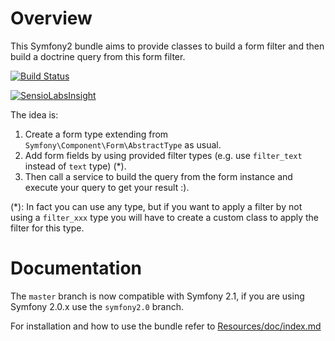 Overview
========

This Symfony2 bundle aims to provide classes to build a form filter and then build a doctrine query from this form filter.

[![Build Status](https://travis-ci.org/lexik/LexikFormFilterBundle.png?branch=master)](https://travis-ci.org/lexik/LexikFormFilterBundle)

[![SensioLabsInsight](https://insight.sensiolabs.com/projects/1dc9c6d5-369d-4940-84a2-f0941ae5d16c/big.png)](https://insight.sensiolabs.com/projects/1dc9c6d5-369d-4940-84a2-f0941ae5d16c)

The idea is:

1. Create a form type extending from `Symfony\Component\Form\AbstractType` as usual.
2. Add form fields by using provided filter types (e.g. use `filter_text` instead of `text` type) (*).
3. Then call a service to build the query from the form instance and execute your query to get your result :).

(*): In fact you can use any type, but if you want to apply a filter by not using a `filter_xxx` type you will have to create a custom class to apply the filter for this type.

Documentation
=============

The `master` branch is now compatible with Symfony 2.1, if you are using Symfony 2.0.x use the `symfony2.0` branch.

For installation and how to use the bundle refer to [Resources/doc/index.md](https://github.com/lexik/LexikFormFilterBundle/blob/master/Resources/doc/index.md)
